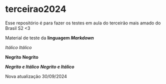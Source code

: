 # terceirao2024
Esse repositório é para fazer os testes em aula do terceirão mais amado do Brasil S2 &lt;3

Material de teste da **linguagem *Markdown***

*Itálico*
_Itálico_

**Negrito**
__Negrito__

***Negrito e Itálico***
___Negrito e Itálico___

Nova atualização 30/09/2024
